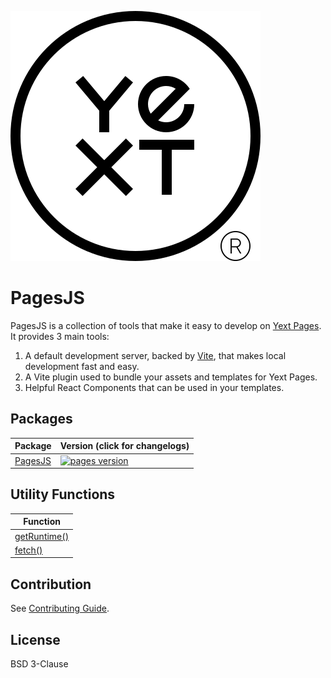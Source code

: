 ![Yext](./yext.svg)

# PagesJS

PagesJS is a collection of tools that make it easy to develop on [Yext Pages](https://www.yext.com/platform/pages). It provides 3 main tools:

1. A default development server, backed by [Vite](https://vitejs.dev/), that makes local development fast and easy.
1. A Vite plugin used to bundle your assets and templates for Yext Pages.
1. Helpful React Components that can be used in your templates.

## Packages

| Package                   | Version (click for changelogs)                                                                                     |
| ------------------------- | ------------------------------------------------------------------------------------------------------------------ |
| [PagesJS](packages/pages) | [![pages version](https://img.shields.io/npm/v/@yext/pages.svg?label=%20&color=blue)](packages/pages/CHANGELOG.md) |

## Utility Functions

| Function                                                                                             |
| ---------------------------------------------------------------------------------------------------- |
| [getRuntime()](https://github.com/yext/pages/blob/main/packages/pages/src/util/README.md#getRuntime) |
| [fetch()](https://github.com/yext/pages/blob/main/packages/pages/src/util/README.md#fetch)           |

## Contribution

See [Contributing Guide](https://github.com/yext/pages/blob/main/CONTRIBUTING.md).

## License

BSD 3-Clause
